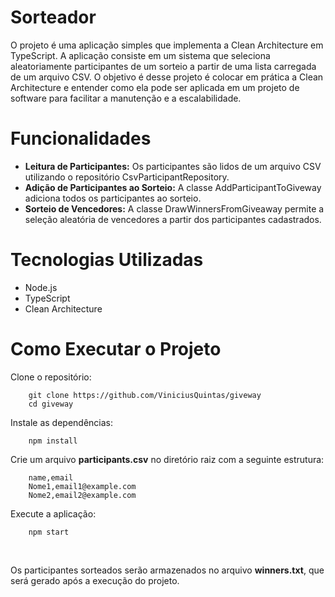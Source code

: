 # Sorteador
O projeto é uma aplicação simples que implementa a Clean Architecture em TypeScript. A aplicação consiste em um sistema que seleciona aleatoriamente participantes de um sorteio a partir de uma lista carregada de um arquivo CSV. O objetivo é desse projeto é colocar em prática a Clean Architecture e entender como ela pode ser aplicada em um projeto de software para facilitar a manutenção e a escalabilidade. 

# Funcionalidades
- **Leitura de Participantes:** Os participantes são lidos de um arquivo CSV utilizando o repositório CsvParticipantRepository.
- **Adição de Participantes ao Sorteio:** A classe AddParticipantToGiveway adiciona todos os participantes ao sorteio.
- **Sorteio de Vencedores:** A classe DrawWinnersFromGiveaway permite a seleção aleatória de vencedores a partir dos participantes cadastrados.

# Tecnologias Utilizadas
- Node.js
- TypeScript
- Clean Architecture

# Como Executar o Projeto

Clone o repositório:
```
    git clone https://github.com/ViniciusQuintas/giveway
    cd giveway
```

Instale as dependências:
```
    npm install
```

Crie um arquivo **participants.csv** no diretório raiz com a seguinte estrutura:
```
    name,email
    Nome1,email1@example.com
    Nome2,email2@example.com
```
Execute a aplicação:
```
    npm start
```

<br />

Os participantes sorteados serão armazenados no arquivo **winners.txt**, que será gerado após a execução do projeto.
